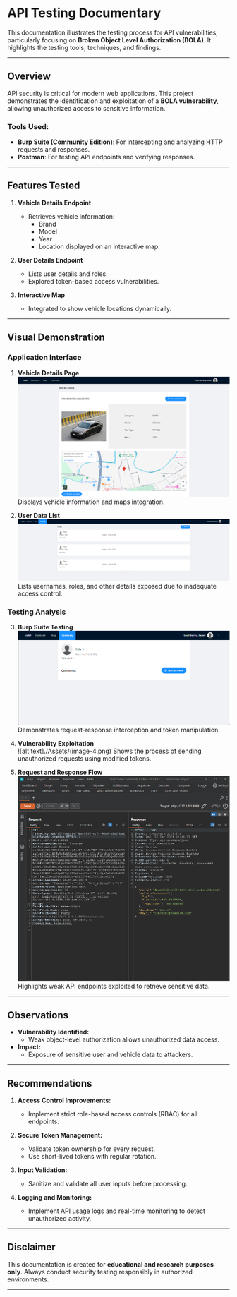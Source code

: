 # API Testing Documentary

This documentation illustrates the testing process for API vulnerabilities, particularly focusing on **Broken Object Level Authorization (BOLA)**. It highlights the testing tools, techniques, and findings.

---

## Overview

API security is critical for modern web applications. This project demonstrates the identification and exploitation of a **BOLA vulnerability**, allowing unauthorized access to sensitive information.

### Tools Used:
- **Burp Suite (Community Edition)**: For intercepting and analyzing HTTP requests and responses.
- **Postman**: For testing API endpoints and verifying responses.

---

## Features Tested

1. **Vehicle Details Endpoint**
   - Retrieves vehicle information:
     - Brand
     - Model
     - Year
     - Location displayed on an interactive map.

2. **User Details Endpoint**
   - Lists user details and roles.
   - Explored token-based access vulnerabilities.

3. **Interactive Map**
   - Integrated to show vehicle locations dynamically.

---

## Visual Demonstration

### Application Interface
1. **Vehicle Details Page**  
   ![alt text](./Assets/image.png) 
   Displays vehicle information and maps integration.

2. **User Data List**  
   ![alt text](./Assets/image-2.png)  
   Lists usernames, roles, and other details exposed due to inadequate access control.

### Testing Analysis
3. **Burp Suite Testing**  
   ![alt text](./Assets/image-1.png)  
   Demonstrates request-response interception and token manipulation.

4. **Vulnerability Exploitation**  
   ![alt text]./Assets/(image-4.png) 
   Shows the process of sending unauthorized requests using modified tokens.

5. **Request and Response Flow**  
   ![alt text](./Assets/image-3.png)  
   Highlights weak API endpoints exploited to retrieve sensitive data.

---

## Observations

- **Vulnerability Identified:** 
  - Weak object-level authorization allows unauthorized data access.
- **Impact:** 
  - Exposure of sensitive user and vehicle data to attackers.

---

## Recommendations

1. **Access Control Improvements:**
   - Implement strict role-based access controls (RBAC) for all endpoints.

2. **Secure Token Management:**
   - Validate token ownership for every request.
   - Use short-lived tokens with regular rotation.

3. **Input Validation:**
   - Sanitize and validate all user inputs before processing.

4. **Logging and Monitoring:**
   - Implement API usage logs and real-time monitoring to detect unauthorized activity.

---

## Disclaimer

This documentation is created for **educational and research purposes only**. Always conduct security testing responsibly in authorized environments.

---
